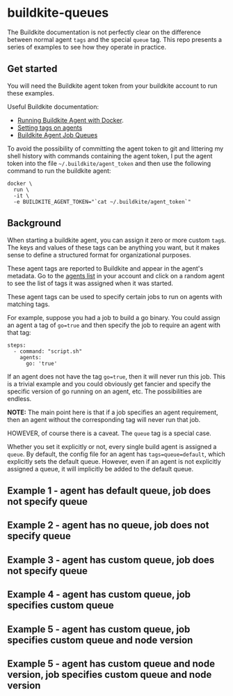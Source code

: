 # buildkite-queues
The Buildkite documentation is not perfectly clear on
the difference between normal agent `tags` and the special
`queue` tag. This repo presents a series of examples to
see how they operate in practice.

## Get started
You will need the Buildkite agent token from your buildkite
account to run these examples.

Useful Buildkite documentation:
* [Running Buildkite Agent with Docker](https://buildkite.com/docs/agent/v3/docker).
* [Setting tags on agents](https://buildkite.com/docs/agent/v3/cli-start#setting-tags)
* [Buildkite Agent Job Queues](https://buildkite.com/docs/agent/v3/queues)

To avoid the possibility of committing the agent token to git
and littering my shell history with commands containing the
agent token, I put the agent token into the file 
`~/.buildkite/agent_token` and then use the following 
command to run the buildkite agent:
```
docker \
  run \
  -it \
  -e BUILDKITE_AGENT_TOKEN="`cat ~/.buildkite/agent_token`"
```


## Background
When starting a buildkite agent, you can assign it zero or
more custom `tag`s. The keys and values of these tags can be
anything you want, but it makes sense to define a structured
format for organizational purposes.

These agent tags are reported to Buildkite and appear in
the agent's metadata. Go to the [agents list](https://buildkite.com/organizations/oasislabs/agents)
in your account and click on a random agent to see the list
of tags it was assigned when it was started.

These agent tags can be used to specify certain jobs to run
on agents with matching tags.

For example, suppose you had a job to build a go binary.
You could assign an agent a tag of `go=true` and
then specify the job to require an agent with that tag:

```
steps:
  - command: "script.sh"
    agents:
      go: 'true'
```

If an agent does not have the tag `go=true`, then it will
never run this job. This is a trivial example and you could
obviously get fancier and specify the specific version of
go running on an agent, etc. The possibilities are endless.

**NOTE:** The main point here is that if a job specifies an
agent requirement, then an agent without the corresponding
tag will never run that job.

HOWEVER, of course there is a caveat. The `queue` tag is a special case.

Whether you set it explicitly or not, every single build
agent is assigned a `queue`. By default, the config file
for an agent has `tags=queue=default`, which explicitly
sets the default queue. However, even if an agent is not
explicitly assigned a queue, it will implicitly be added
to the default queue.

## Example 1 - agent has default queue, job does not specify queue

## Example 2 - agent has no queue, job does not specify queue

## Example 3 - agent has custom queue, job does not specify queue

## Example 4 - agent has custom queue, job specifies custom queue

## Example 5 - agent has custom queue, job specifies custom queue and node version

## Example 5 - agent has custom queue and node version, job specifies custom queue and node version

